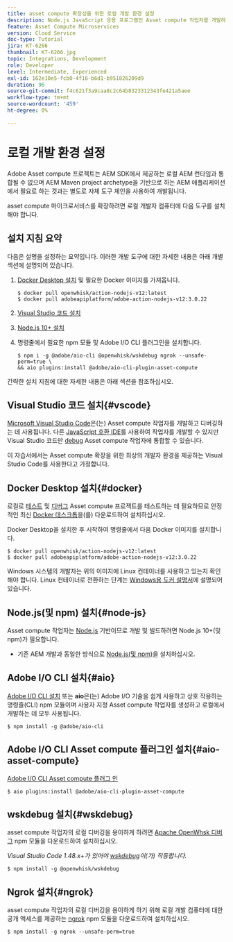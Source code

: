 ```yaml
---
title: asset compute 확장성을 위한 로컬 개발 환경 설정
description: Node.js JavaScript 응용 프로그램인 Asset compute 작업자를 개발하려면 Node.js 및 다양한 npm 모듈부터 Docker Desktop 및 Microsoft Visual Studio 코드에 이르기까지 기존의 AEM 개발과는 다른 특정 개발 도구가 필요합니다.
feature: Asset Compute Microservices
version: Cloud Service
doc-type: Tutorial
jira: KT-6266
thumbnail: KT-6266.jpg
topic: Integrations, Development
role: Developer
level: Intermediate, Experienced
exl-id: 162e10e5-fcb0-4f16-b6d1-b951826209d9
duration: 96
source-git-commit: f4c621f3a9caa8c2c64b8323312343fe421a5aee
workflow-type: tm+mt
source-wordcount: '459'
ht-degree: 0%

---
```


# 로컬 개발 환경 설정

Adobe Asset compute 프로젝트는 AEM SDK에서 제공하는 로컬 AEM 런타임과 통합될 수 없으며 AEM Maven project archetype을 기반으로 하는 AEM 애플리케이션에서 필요로 하는 것과는 별도로 자체 도구 체인을 사용하여 개발됩니다.

asset compute 마이크로서비스를 확장하려면 로컬 개발자 컴퓨터에 다음 도구를 설치해야 합니다.

## 설치 지침 요약

다음은 설명을 설정하는 요약입니다. 이러한 개발 도구에 대한 자세한 내용은 아래 개별 섹션에 설명되어 있습니다.

1. [Docker Desktop 설치](https://www.docker.com/products/docker-desktop) 및 필요한 Docker 이미지를 가져옵니다.

   ```
   $ docker pull openwhisk/action-nodejs-v12:latest
   $ docker pull adobeapiplatform/adobe-action-nodejs-v12:3.0.22
   ```

1. [Visual Studio 코드 설치](https://code.visualstudio.com/download)
1. [Node.js 10+ 설치](../../local-development-environment/development-tools.md#node-js)
1. 명령줄에서 필요한 npm 모듈 및 Adobe I/O CLI 플러그인을 설치합니다.

   ```
   $ npm i -g @adobe/aio-cli @openwhisk/wskdebug ngrok --unsafe-perm=true \
   && aio plugins:install @adobe/aio-cli-plugin-asset-compute
   ```

간략한 설치 지침에 대한 자세한 내용은 아래 섹션을 참조하십시오.

## Visual Studio 코드 설치{#vscode}

[Microsoft Visual Studio Code](https://code.visualstudio.com/download)은(는) Asset compute 작업자를 개발하고 디버깅하는 데 사용됩니다. 다른 [JavaScript 호환 IDE](../../local-development-environment/development-tools.md#set-up-the-development-ide)를 사용하여 작업자를 개발할 수 있지만 Visual Studio 코드만 [debug](../test-debug/debug.md) Asset compute 작업자에 통합할 수 있습니다.

이 자습서에서는 Asset compute 확장을 위한 최상의 개발자 환경을 제공하는 Visual Studio Code를 사용한다고 가정합니다.

## Docker Desktop 설치{#docker}

로컬로 [테스트](../test-debug/test.md) 및 [디버그](../test-debug/debug.md) Asset compute 프로젝트를 테스트하는 데 필요하므로 안정적인 최신 [Docker 데스크톱](https://www.docker.com/products/docker-desktop)을(를) 다운로드하여 설치하십시오.

Docker Desktop을 설치한 후 시작하여 명령줄에서 다음 Docker 이미지를 설치합니다.

```
$ docker pull openwhisk/action-nodejs-v12:latest
$ docker pull adobeapiplatform/adobe-action-nodejs-v12:3.0.22
```

Windows 시스템의 개발자는 위의 이미지에 Linux 컨테이너를 사용하고 있는지 확인해야 합니다. Linux 컨테이너로 전환하는 단계는 [Windows용 도커 설명서](https://docs.docker.com/docker-for-windows/)에 설명되어 있습니다.

## Node.js(및 npm) 설치{#node-js}

Asset compute 작업자는 [Node.js](https://nodejs.org/) 기반이므로 개발 및 빌드하려면 Node.js 10+(및 npm)가 필요합니다.

+ 기존 AEM 개발과 동일한 방식으로 [Node.js(및 npm)](../../local-development-environment/development-tools.md#node-js)을 설치하십시오.

## Adobe I/O CLI 설치{#aio}

[Adobe I/O CLI 설치](../../local-development-environment/development-tools.md#aio-cli) 또는 __aio__&#x200B;은(는) Adobe I/O 기술을 쉽게 사용하고 상호 작용하는 명령줄(CLI) npm 모듈이며 사용자 지정 Asset compute 작업자를 생성하고 로컬에서 개발하는 데 모두 사용됩니다.

```
$ npm install -g @adobe/aio-cli
```

## Adobe I/O CLI Asset compute 플러그인 설치{#aio-asset-compute}

[Adobe I/O CLI Asset compute 플러그 인](https://github.com/adobe/aio-cli-plugin-asset-compute)

```
$ aio plugins:install @adobe/aio-cli-plugin-asset-compute
```

## wskdebug 설치{#wskdebug}

asset compute 작업자의 로컬 디버깅을 용이하게 하려면 [Apache OpenWhsk 디버그](https://www.npmjs.com/package/@openwhisk/wskdebug) npm 모듈을 다운로드하여 설치하십시오.

_Visual Studio Code 1.48.x+가 있어야 [wskdebug](#wskdebug)이(가) 작동합니다._

```
$ npm install -g @openwhisk/wskdebug
```

## Ngrok 설치{#ngrok}

asset compute 작업자의 로컬 디버깅을 용이하게 하기 위해 로컬 개발 컴퓨터에 대한 공개 액세스를 제공하는 [ngrok](https://www.npmjs.com/package/ngrok) npm 모듈을 다운로드하여 설치하십시오.

```
$ npm install -g ngrok --unsafe-perm=true
```
